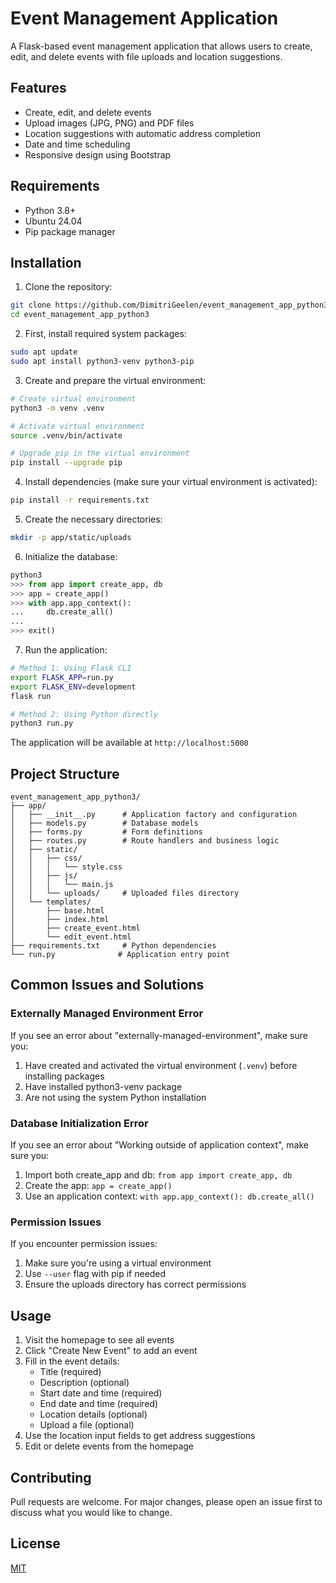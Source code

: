 # Event Management Application

A Flask-based event management application that allows users to create, edit, and delete events with file uploads and location suggestions.

## Features

- Create, edit, and delete events
- Upload images (JPG, PNG) and PDF files
- Location suggestions with automatic address completion
- Date and time scheduling
- Responsive design using Bootstrap

## Requirements

- Python 3.8+
- Ubuntu 24.04
- Pip package manager

## Installation

1. Clone the repository:
```bash
git clone https://github.com/DimitriGeelen/event_management_app_python3.git
cd event_management_app_python3
```

2. First, install required system packages:
```bash
sudo apt update
sudo apt install python3-venv python3-pip
```

3. Create and prepare the virtual environment:
```bash
# Create virtual environment
python3 -m venv .venv

# Activate virtual environment
source .venv/bin/activate

# Upgrade pip in the virtual environment
pip install --upgrade pip
```

4. Install dependencies (make sure your virtual environment is activated):
```bash
pip install -r requirements.txt
```

5. Create the necessary directories:
```bash
mkdir -p app/static/uploads
```

6. Initialize the database:
```python
python3
>>> from app import create_app, db
>>> app = create_app()
>>> with app.app_context():
...     db.create_all()
... 
>>> exit()
```

7. Run the application:
```bash
# Method 1: Using Flask CLI
export FLASK_APP=run.py
export FLASK_ENV=development
flask run

# Method 2: Using Python directly
python3 run.py
```

The application will be available at `http://localhost:5000`

## Project Structure

```
event_management_app_python3/
├── app/
│   ├── __init__.py      # Application factory and configuration
│   ├── models.py        # Database models
│   ├── forms.py         # Form definitions
│   ├── routes.py        # Route handlers and business logic
│   ├── static/
│   │   ├── css/
│   │   │   └── style.css
│   │   ├── js/
│   │   │   └── main.js
│   │   └── uploads/     # Uploaded files directory
│   └── templates/
│       ├── base.html
│       ├── index.html
│       ├── create_event.html
│       └── edit_event.html
├── requirements.txt     # Python dependencies
└── run.py              # Application entry point
```

## Common Issues and Solutions

### Externally Managed Environment Error
If you see an error about "externally-managed-environment", make sure you:
1. Have created and activated the virtual environment (`.venv`) before installing packages
2. Have installed python3-venv package
3. Are not using the system Python installation

### Database Initialization Error
If you see an error about "Working outside of application context", make sure you:
1. Import both create_app and db: `from app import create_app, db`
2. Create the app: `app = create_app()`
3. Use an application context: `with app.app_context(): db.create_all()`

### Permission Issues
If you encounter permission issues:
1. Make sure you're using a virtual environment
2. Use `--user` flag with pip if needed
3. Ensure the uploads directory has correct permissions

## Usage

1. Visit the homepage to see all events
2. Click "Create New Event" to add an event
3. Fill in the event details:
   - Title (required)
   - Description (optional)
   - Start date and time (required)
   - End date and time (required)
   - Location details (optional)
   - Upload a file (optional)
4. Use the location input fields to get address suggestions
5. Edit or delete events from the homepage

## Contributing

Pull requests are welcome. For major changes, please open an issue first to discuss what you would like to change.

## License

[MIT](https://choosealicense.com/licenses/mit/)